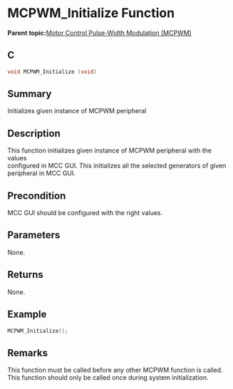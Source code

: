 # MCPWM\_Initialize Function

**Parent topic:**[Motor Control Pulse-Width Modulation \(MCPWM\)](GUID-89C7FC43-0090-4047-99CD-F7EE4881E28E.md)

## C

```c
void MCPWM_Initialize (void)
```

## Summary

Initializes given instance of MCPWM peripheral

## Description

This function initializes given instance of MCPWM peripheral with the values<br />configured in MCC GUI. This initializes all the selected generators of given peripheral in MCC GUI.

## Precondition

MCC GUI should be configured with the right values.

## Parameters

None.

## Returns

None.

## Example

```c
MCPWM_Initialize();
```

## Remarks

This function must be called before any other MCPWM function is called. This function should only be called once during system initialization.

